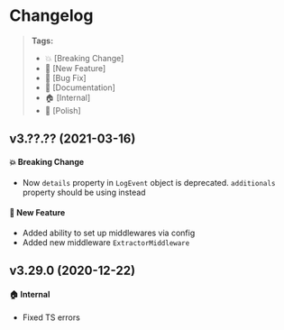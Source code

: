 Changelog
=========

> **Tags:**
> - :boom:       [Breaking Change]
> - :rocket:     [New Feature]
> - :bug:        [Bug Fix]
> - :memo:       [Documentation]
> - :house:      [Internal]
> - :nail_care:  [Polish]

## v3.??.?? (2021-03-16)

#### :boom: Breaking Change

* Now `details` property in `LogEvent` object is deprecated. `additionals` property should be using instead

#### :rocket: New Feature

* Added ability to set up middlewares via config
* Added new middleware `ExtractorMiddleware`

## v3.29.0 (2020-12-22)

#### :house: Internal

* Fixed TS errors
